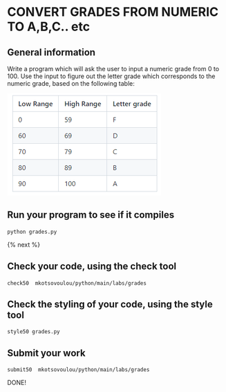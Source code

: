 # CONVERT GRADES FROM NUMERIC TO A,B,C.. etc
## General information

Write a program which will ask the user to input a numeric grade from 0 to 100.
Use the input to figure out the letter grade which corresponds to the numeric grade, based on the following table:


![Image of ranges](https://github.com/mkotsovoulou/python/blob/main/labs/grades/ranges.png)
 
## Run your program to see if it compiles

```
python grades.py
```


{% next %}
 
## Check your code, using the check tool
 
```
check50  mkotsovoulou/python/main/labs/grades
```

## Check the styling of your code, using the style tool
 
```
style50 grades.py
```

## Submit your work 

```
submit50  mkotsovoulou/python/main/labs/grades
```

DONE!
 
